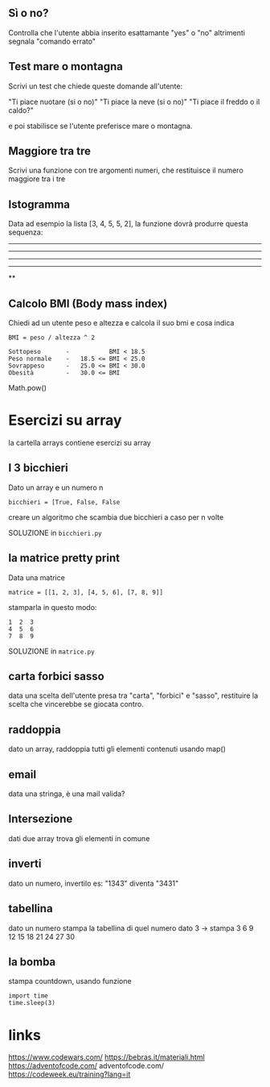 ## Sì o no?
Controlla che l'utente abbia inserito esattamante "yes" o "no" altrimenti segnala "comando errato"

## Test mare o montagna
Scrivi un test che chiede queste domande all'utente:

"Ti piace nuotare (si o no)"
"Ti piace la neve (si o no)"
"Ti piace il freddo o il caldo?"

e poi stabilisce se l'utente preferisce mare o montagna.

## Maggiore tra tre

Scrivi una funzione con tre argomenti numeri, che restituisce il numero maggiore tra i tre

## Istogramma
Data ad esempio la lista [3, 4, 5, 5, 2], la funzione dovrà produrre questa sequenza:

***
****
*****
*****
**

## Calcolo BMI (Body mass index)

Chiedi ad un utente peso e altezza e calcola il suo bmi e cosa indica

```
BMI = peso / altezza ^ 2

Sottopeso       -           BMI < 18.5  
Peso normale    -   18.5 <= BMI < 25.0  
Sovrappeso      -   25.0 <= BMI < 30.0  
Obesità         -   30.0 <= BMI
```

Math.pow()

# Esercizi su array

la cartella arrays contiene esercizi su array

## I 3 bicchieri  

Dato un array e un numero n

`bicchieri = [True, False, False`

creare un algoritmo che scambia due bicchieri a caso per n volte 

SOLUZIONE in `bicchieri.py`

## la matrice pretty print

Data una matrice
```
matrice = [[1, 2, 3], [4, 5, 6], [7, 8, 9]]
```
stamparla in questo modo:

```
1  2  3  
4  5  6  
7  8  9  
```

SOLUZIONE in `matrice.py`

## carta forbici sasso

data una scelta dell'utente presa tra "carta", "forbici" e "sasso", restituire la scelta che vincerebbe se giocata contro.

## raddoppia

dato un array, raddoppia tutti gli elementi contenuti usando map()

## email

data una stringa, è una mail valida?

## Intersezione

dati due array trova gli elementi in comune

## inverti

dato un numero, invertilo es: "1343" diventa "3431"

## tabellina
dato un numero stampa la tabellina di quel numero
dato 3 -> stampa 3 6 9 12 15 18 21 24 27 30

## la bomba
stampa countdown, usando funzione
```
import time
time.sleep(3)
```





# links

https://www.codewars.com/
https://bebras.it/materiali.html
https://adventofcode.com/
adventofcode.com/
https://codeweek.eu/training?lang=it